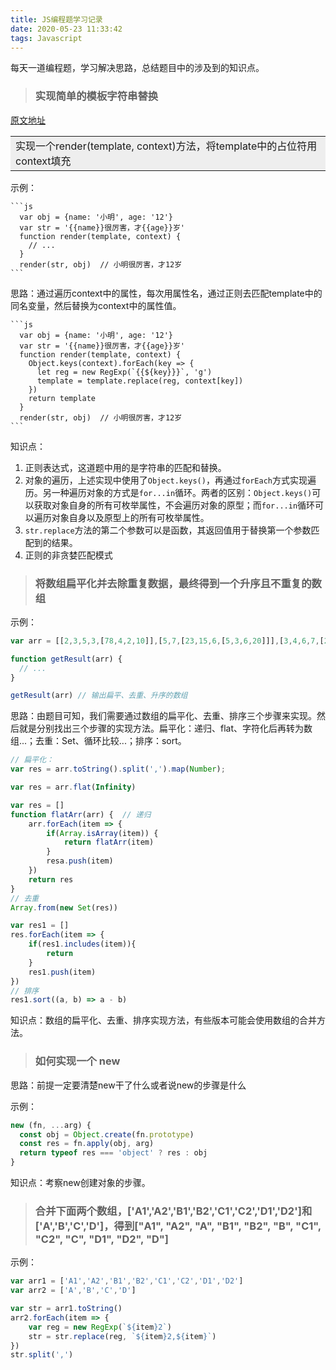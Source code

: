 ```yaml
---
title: JS编程题学习记录
date: 2020-05-23 11:33:42
tags: Javascript
---
```


每天一道编程题，学习解决思路，总结题目中的涉及到的知识点。

<!-- more -->

> ### 实现简单的模板字符串替换

[原文地址](https://mp.weixin.qq.com/s/yjGatP7NSnZRAB3v5FslmQ)

<table><tr><td bgcolor=#eee>实现一个render(template, context)方法，将template中的占位符用context填充</td></tr></table>

示例：

    ```js
      var obj = {name: '小明', age: '12'}
      var str = '{{name}}很厉害，才{{age}}岁'
      function render(template, context) {
        // ...
      }
      render(str, obj)  // 小明很厉害，才12岁
    ```

思路：通过遍历context中的属性，每次用属性名，通过正则去匹配template中的同名变量，然后替换为context中的属性值。

    ```js
      var obj = {name: '小明', age: '12'}
      var str = '{{name}}很厉害，才{{age}}岁'
      function render(template, context) {
        Object.keys(context).forEach(key => {
          let reg = new RegExp(`{{${key}}}`, 'g')
          template = template.replace(reg, context[key])
        })
        return template
      }
      render(str, obj)  // 小明很厉害，才12岁
    ```
知识点：

  1. 正则表达式，这道题中用的是字符串的匹配和替换。
  2. 对象的遍历，上述实现中使用了`Object.keys()`，再通过`forEach`方式实现遍历。另一种遍历对象的方式是`for...in`循环。两者的区别：`Object.keys()`可以获取对象自身的所有可枚举属性，不会遍历对象的原型；而`for...in`循环可以遍历对象自身以及原型上的所有可枚举属性。
  3. `str.replace`方法的第二个参数可以是函数，其返回值用于替换第一个参数匹配到的结果。
  4. 正则的非贪婪匹配模式

> ### 将数组扁平化并去除重复数据，最终得到一个升序且不重复的数组

示例：

  ```js
  var arr = [[2,3,5,3,[78,4,2,10]],[5,7,[23,15,6,[5,3,6,20]]],[3,4,6,7,[23,54,6,7]],[2,4,5,6,[13,6,7,8]],3]

  function getResult(arr) {
    // ...
  }

  getResult(arr) // 输出扁平、去重、升序的数组
  ```
思路：由题目可知，我们需要通过数组的扁平化、去重、排序三个步骤来实现。然后就是分别找出三个步骤的实现方法。扁平化：递归、flat、字符化后再转为数组...；去重：Set、循环比较...；排序：sort。

  ```js
  // 扁平化：
  var res = arr.toString().split(',').map(Number);

  var res = arr.flat(Infinity)

  var res = []
  function flatArr(arr) {  // 递归
      arr.forEach(item => {
          if(Array.isArray(item)) {
              return flatArr(item)
          }
          resa.push(item)
      })
      return res
  }
  // 去重
  Array.from(new Set(res))

  var res1 = []
  res.forEach(item => {
      if(res1.includes(item)){
          return
      }
      res1.push(item)
  })
  // 排序
  res1.sort((a, b) => a - b)
  ```
知识点：数组的扁平化、去重、排序实现方法，有些版本可能会使用数组的合并方法。

> ### 如何实现一个 new

思路：前提一定要清楚new干了什么或者说new的步骤是什么

示例：

  ```js
  new (fn, ...arg) {
    const obj = Object.create(fn.prototype)
    const res = fn.apply(obj, arg)
    return typeof res === 'object' ? res : obj
  }
  ```

知识点：考察new创建对象的步骤。

> ### 合并下面两个数组，['A1','A2','B1','B2','C1','C2','D1','D2']和['A','B','C','D']，得到["A1", "A2", "A", "B1", "B2", "B", "C1", "C2", "C", "D1", "D2", "D"]

示例：

  ```js
  var arr1 = ['A1','A2','B1','B2','C1','C2','D1','D2']
  var arr2 = ['A','B','C','D']

  var str = arr1.toString()
  arr2.forEach(item => {
      var reg = new RegExp(`${item}2`)
      str = str.replace(reg, `${item}2,${item}`)
  })
  str.split(',')
  ```